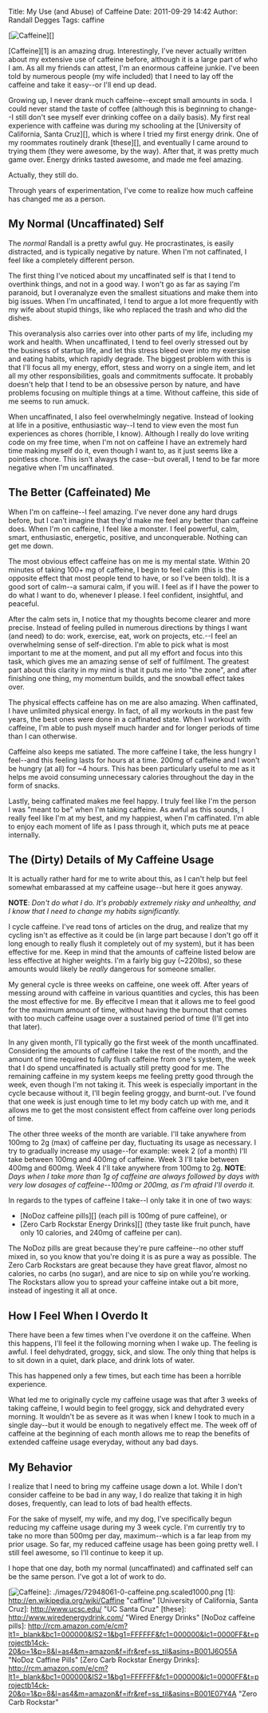 Title: My Use (and Abuse) of Caffeine
Date: 2011-09-29 14:42
Author: Randall Degges
Tags: caffine


[![Caffeine][]][]

[Caffeine][1] is an amazing drug. Interestingly, I've never actually written
about my extensive use of caffeine before, although it is a large part of who I
am. As all my friends can attest, I'm an enormous caffeine junkie. I've been
told by numerous people (my wife included) that I need to lay off the caffeine
and take it easy--or I'll end up dead.

Growing up, I never drank much caffeine--except small amounts in soda. I could
never stand the taste of coffee (although this is beginning to change--I still
don't see myself ever drinking coffee on a daily basis). My first real
experience with caffeine was during my schooling at the [University of
California, Santa Cruz][], which is where I tried my first energy drink. One of
my roommates routinely drank [these][], and eventually I came around to trying
them (they were awesome, by the way). After that, it was pretty much game over.
Energy drinks tasted awesome, and made me feel amazing.

Actually, they still do.

Through years of experimentation, I've come to realize how much caffeine has
changed me as a person.


## My Normal (Uncaffinated) Self

The *normal* Randall is a pretty awful guy. He procrastinates, is easily
distracted, and is typically negative by nature. When I'm not caffinated, I feel
like a completely different person.

The first thing I've noticed about my uncaffinated self is that I tend to
overthink things, and not in a good way. I won't go as far as saying I'm
paranoid, but I overanalyze even the smallest situations and make them into big
issues. When I'm uncaffinated, I tend to argue a lot more frequently with my
wife about stupid things, like who replaced the trash and who did the dishes.

This overanalysis also carries over into other parts of my life, including my
work and health. When uncaffinated, I tend to feel overly stressed out by the
business of startup life, and let this stress bleed over into my exersise and
eating habits, which rapidly degrade. The biggest problem with this is that I'll
focus all my energy, effort, stess and worry on a single item, and let all my
other responsibilities, goals and commitments suffocate. It probably doesn't
help that I tend to be an obsessive person by nature, and have problems focusing
on multiple things at a time. Without caffeine, this side of me seems to run
amuck.

When uncaffinated, I also feel overwhelmingly negative. Instead of looking at
life in a positive, enthusiastic way--I tend to view even the most fun
experiences as chores (horrible, I know). Although I really do love writing code
on my free time, when I'm not on caffeine I have an extremely hard time making
myself do it, even though I want to, as it just seems like a pointless chore.
This isn't always the case--but overall, I tend to be far more negative when I'm
uncaffinated.


## The Better (Caffeinated) Me

When I'm on caffeine--I feel amazing. I've never done any hard drugs before, but
I can't imagine that they'd make me feel any better than caffeine does. When I'm
on caffeine, I feel like a monster. I feel powerful, calm, smart, enthusiastic,
energetic, positive, and unconquerable. Nothing can get me down.

The most obvious effect caffeine has on me is my mental state. Within 20 minutes
of taking 100+ mg of caffeine, I begin to feel calm (this is the opposite effect
that most people tend to have, or so I've been told). It is a good sort of
calm--a samurai calm, if you will. I feel as if I have the power to do what I
want to do, whenever I please. I feel confident, insightful, and peaceful.

After the calm sets in, I notice that my thoughts become clearer and more
precise. Instead of feeling pulled in numerous directions by things I want (and
need) to do: work, exercise, eat, work on projects, etc.--I feel an overwhelming
sense of self-direction. I'm able to pick what is most important to me at the
moment, and put all my effort and focus into this task, which gives me an
amazing sense of self of fulfilment. The greatest part about this clarity in my
mind is that it puts me into "the zone", and after finishing one thing, my
momentum builds, and the snowball effect takes over.

The physical effects caffeine has on me are also amazing. When caffinated, I
have unlimited physical energy. In fact, of all my workouts in the past few
years, the best ones were done in a caffinated state. When I workout with
caffeine, I'm able to push myself much harder and for longer periods of time
than I can otherwise.

Caffeine also keeps me satiated. The more caffeine I take, the less hungry I
feel--and this feeling lasts for hours at a time. 200mg of caffeine and I won't
be hungry (at all) for ~4 hours. This has been particularly useful to me as it
helps me avoid consuming unnecessary calories throughout the day in the form of
snacks.

Lastly, being caffinated makes me feel happy. I truly feel like I'm the person I
was "meant to be" when I'm taking caffeine. As awful as this sounds, I really
feel like I'm at my best, and my happiest, when I'm caffinated. I'm able to
enjoy each moment of life as I pass through it, which puts me at peace
internally.


## The (Dirty) Details of My Caffeine Usage

It is actually rather hard for me to write about this, as I can't help but feel
somewhat embarassed at my caffeine usage--but here it goes anyway.

**NOTE**: *Don't do what I do. It's probably extremely risky and unhealthy, and
I *know* that I need to change my habits significantly.*

I cycle caffeine. I've read tons of articles on the drug, and realize that my
cycling isn't as effective as it could be (in large part because I don't go off
it long enough to really flush it completely out of my system), but it has been
effective for me. Keep in mind that the amounts of caffeine listed below are
less effective at higher weights. I'm a fairly big guy (~220lbs), so these
amounts would likely be *really* dangerous for someone smaller.

My general cycle is three weeks on caffeine, one week off. After years of
messing around with caffeine in various quantities and cycles, this has been the
most effective for me. By effecitve I mean that it allows me to feel good for
the maximum amount of time, without having the burnout that comes with too much
caffeine usage over a sustained period of time (I'll get into that later).

In any given month, I'll typically go the first week of the month uncaffinated.
Considering the amounts of caffeine I take the rest of the month, and the amount
of time required to fully flush caffeine from one's system, the week that I do
spend uncaffinated is actually still pretty good for me. The remaining caffeine
in my system keeps me feeling pretty good through the week, even though I'm not
taking it. This week is especially important in the cycle because without it,
I'll begin feeling groggy, and burnt-out. I've found that one week is just
enough time to let my body catch up with me, and it allows me to get the most
consistent effect from caffeine over long periods of time.

The other three weeks of the month are variable. I'll take anywhere from 100mg
to 2g (max) of caffeine per day, fluctuating its usage as necessary. I try to
gradually increase my usage--for example: week 2 (of a month) I'll take between
100mg and 400mg of caffeine. Week 3 I'll take between 400mg and 600mg. Week 4
I'll take anywhere from 100mg to 2g. **NOTE**: *Days when I take more than 1g of
caffeine are *always* followed by days with very low dosages of
caffeine--100mg or 200mg, as I'm afraid I'll overdo it.*

In regards to the types of caffeine I take--I only take it in one of two ways:

-   [NoDoz caffeine pills][] (each pill is 100mg of pure caffeine), or
-   [Zero Carb Rockstar Energy Drinks][] (they taste like fruit punch, have only
    10 calories, and 240mg of caffeine per can).

The NoDoz pills are great because they're pure caffeine--no other stuff mixed
in, so you know that you're doing it is as pure a way as possible. The Zero Carb
Rockstars are great because they have great flavor, almost no calories, no carbs
(no sugar), and are nice to sip on while you're working. The Rockstars allow you
to spread your caffeine intake out a bit more, instead of ingesting it all at
once.


## How I Feel When I Overdo It

There have been a few times when I've overdone it on the caffeine. When this
happens, I'll feel it the following morning when I wake up. The feeling is
awful. I feel dehydrated, groggy, sick, and slow. The only thing that helps is
to sit down in a quiet, dark place, and drink lots of water.

This has happened only a few times, but each time has been a horrible
experience.

What led me to originally cycle my caffeine usage was that after 3 weeks of
taking caffeine, I would begin to feel groggy, sick and dehydrated every
morning. It wouldn't be as severe as it was when I knew I took to much in a
single day--but it would be enough to negatively effect me. The week off of
caffeine at the beginning of each month allows me to reap the benefits of
extended caffeine usage everyday, without any bad days.


## My Behavior

I realize that I need to bring my caffeine usage down a lot. While I don't
consider caffeine to be bad in any way, I do realize that taking it in high
doses, frequently, can lead to lots of bad health effects.

For the sake of myself, my wife, and my dog, I've specifically begun reducing my
caffeine usage during my 3 week cycle. I'm currently try to take no more than
500mg per day, maximum--which is a far leap from my prior usage. So far, my
reduced caffeine usage has been going pretty well. I still feel awesome, so I'll
continue to keep it up.

I hope that one day, both my normal (uncaffinated) and caffinated self can be
the same person. I've got a lot of work to do.


  [Caffeine]: http://getfile3.posterous.com/getfile/files.posterous.com/temp-2011-09-28/BInCDHtewutinatzsktHbFeptkwEtJHJqjeIqBkkBJqtivfHoplCqvubjfDF/caffeine.png.scaled696.png
  [![Caffeine][]]: ./images/72948061-0-caffeine.png.scaled1000.png
  [1]: http://en.wikipedia.org/wiki/Caffine "caffine"
  [University of California, Santa Cruz]: http://www.ucsc.edu/ "UC Santa Cruz"
  [these]: http://www.wiredenergydrink.com/ "Wired Energy Drinks"
  [NoDoz caffeine pills]: http://rcm.amazon.com/e/cm?lt1=_blank&bc1=000000&IS2=1&bg1=FFFFFF&fc1=000000&lc1=0000FF&t=projectb14ck-20&o=1&p=8&l=as4&m=amazon&f=ifr&ref=ss_til&asins=B001J6O55A
    "NoDoz Caffine Pills"
  [Zero Carb Rockstar Energy Drinks]: http://rcm.amazon.com/e/cm?lt1=_blank&bc1=000000&IS2=1&bg1=FFFFFF&fc1=000000&lc1=0000FF&t=projectb14ck-20&o=1&p=8&l=as4&m=amazon&f=ifr&ref=ss_til&asins=B001E07Y4A
    "Zero Carb Rockstar"
